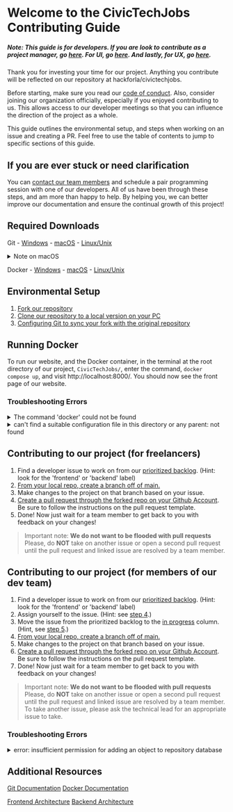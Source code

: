 # Welcome to the CivicTechJobs Contributing Guide

##### Note: This guide is for developers. If you are look to contribute as a project manager, go [here](). For UI, go [here](). And lastly, for UX, go [here]().

Thank you for investing your time for our project. Anything you contribute will be reflected on our repository at hackforla/civictechjobs.

Before starting, make sure you read our [code of conduct](https://github.com/hackforla/codeofconduct). Also, consider joining our organization officially, especially if you enjoyed contributing to us. This allows access to our developer meetings so that you can influence the direction of the project as a whole.

This guide outlines the environmental setup, and steps when working on an issue and creating a PR. Feel free to use the table of contents to jump to specific sections of this guide.

## If you are ever stuck or need clarification

You can [contact our team members](https://github.com/Aveline-art/CivicTechJobs/tree/contributing-create#contact-info) and schedule a pair programming session with one of our developers. All of us have been through these steps, and am more than happy to help. By helping you, we can better improve our documentation and ensure the continual growth of this project!

## Required Downloads

Git - [Windows](https://git-scm.com/download/win) - [macOS](https://git-scm.com/download/mac) - [Linux/Unix](https://git-scm.com/download/linux)

<details>
<summary>Note on macOS</summary>
<br>
The macOS version of git involves downloading extra programs, such as Homebrew. In some cases this program can run up to 8GB of storage space, which might be too much for some. In that scenario, a <a href='https://www.datacamp.com/community/tutorials/homebrew-install-use'>miniature version Homebrew can be installed through XCode</a>. But do be warned that the containers for our project also takes up a substantial amount of disk space as well. Do also consider freeing up your disk space by deleting or backing up unneeded files like photos or videos and delete programs that are no longer useful. Your OS's native disk cleaner can also help clear out unused cache files.
<br>
</details>

Docker - [Windows](https://docs.docker.com/desktop/windows/install/) - [macOS](https://docs.docker.com/desktop/mac/install/) - [Linux/Unix](https://docs.docker.com/engine/install/)

## Environmental Setup

1. [Fork our repository](https://docs.github.com/en/get-started/quickstart/fork-a-repo#forking-a-repository)
2. [Clone our repository to a local version on your PC](https://docs.github.com/en/get-started/quickstart/fork-a-repo#cloning-your-forked-repository)
3. [Configuring Git to sync your fork with the original repository](https://docs.github.com/en/get-started/quickstart/fork-a-repo#configuring-git-to-sync-your-fork-with-the-original-repository)

## Running Docker

To run our website, and the Docker container, in the terminal at the root directory of our project, `CivicTechJobs/`, enter the command, `docker compose up`, and visit http://localhost:8000/. You should now see the front page of our website.

### Troubleshooting Errors

<details>
<summary>The command 'docker' could not be found</summary>
<br>
Make sure to turn on Docker by opening the Docker program on your desktop.
<br>
</details>

<details>
<summary>can't find a suitable configuration file in this directory or any parent: not found</summary>
<br>
Make sure that your terminal location is in a directory with a <code>docker-compose.yml</code> file. And make sure that the file is not hidden.
<br>
</details>

## Contributing to our project (for freelancers)

1. Find a developer issue to work on from our [prioritized backlog](https://github.com/hackforla/CivicTechJobs/projects/1#column-10928271). (Hint: look for the 'frontend' or 'backend' label)
2. [From your local repo, create a branch off of main.](https://git-scm.com/book/en/v2/Git-Branching-Branches-in-a-Nutshell)
3. Make changes to the project on that branch based on your issue.
4. [Create a pull request through the forked repo on your Github Account](https://docs.github.com/en/pull-requests/collaborating-with-pull-requests/proposing-changes-to-your-work-with-pull-requests/creating-a-pull-request-from-a-fork). Be sure to follow the instructions on the pull request template.
5. Done! Now just wait for a team member to get back to you with feedback on your changes!

> Important note: **We do not want to be flooded with pull requests** Please, do **NOT** take on another issue or open a second pull request until the pull request and linked issue are resolved by a team member.

## Contributing to our project (for members of our dev team)

1. Find a developer issue to work on from our [prioritized backlog](https://github.com/hackforla/CivicTechJobs/projects/1#column-10928271). (Hint: look for the 'frontend' or 'backend' label)
2. Assign yourself to the issue. (Hint: see [step 4](https://docs.github.com/en/issues/tracking-your-work-with-issues/assigning-issues-and-pull-requests-to-other-github-users#assigning-an-individual-issue-or-pull-request).)
3. Move the issue from the prioritized backlog to the [in progress](https://github.com/hackforla/CivicTechJobs/projects/1#column-10928272) column. (Hint, see [step 5](https://docs.github.com/en/issues/organizing-your-work-with-project-boards/tracking-work-with-project-boards/adding-issues-and-pull-requests-to-a-project-board#adding-issues-and-pull-requests-to-a-project-board-from-the-sidebar).)
4. [From your local repo, create a branch off of main.](https://git-scm.com/book/en/v2/Git-Branching-Branches-in-a-Nutshell)
5. Make changes to the project on that branch based on your issue.
6. [Create a pull request through the forked repo on your Github Account](https://docs.github.com/en/pull-requests/collaborating-with-pull-requests/proposing-changes-to-your-work-with-pull-requests/creating-a-pull-request-from-a-fork). Be sure to follow the instructions on the pull request template.
7. Done! Now just wait for a team member to get back to you with feedback on your changes!

> Important note: **We do not want to be flooded with pull requests** Please, do **NOT** take on another issue or open a second pull request until the pull request and linked issue are resolved by a team member. To take another issue, please ask the technical lead for an appropriate issue to take.

### Troubleshooting Errors

<details>
<summary>error: insufficient permission for adding an object to repository database </summary>
<br>
You must have created a new file, through Docker, in your local repo. Since this file "belongs" to the container, you need to transfer permission by running, <code>sudo chown -R $USER:$USER .</code>. (See <a href='https://docs.docker.com/samples/django/#create-a-django-project'>step 3</a> for more info.)
<br>
</details>

## Additional Resources
[Git Documentation](https://git-scm.com/doc)
[Docker Documentation](https://docs.docker.com/)

[Frontend Architecture](https://github.com/hackforla/CivicTechJobs/wiki/Frontend-Architecture)
[Backend Architecture](https://github.com/hackforla/CivicTechJobs/wiki/Backend-Architecture)